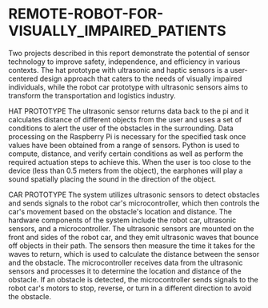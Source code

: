 # REMOTE-ROBOT-FOR-VISUALLY_IMPAIRED_PATIENTS
Two projects described in this report demonstrate the potential of sensor technology to improve safety, independence, and efficiency in various contexts. The hat prototype with ultrasonic and haptic sensors is a user-centered design approach that caters to the needs of visually impaired individuals, while the robot car prototype with ultrasonic sensors aims to transform the transportation and logistics industry.

HAT PROTOTYPE The ultrasonic sensor returns data back to the pi and it calculates distance of different objects from the user and uses a set of conditions to alert the user of the obstacles in the surrounding. Data processing on the Raspberry Pi is necessary for the specified task once values have been obtained from a range of sensors. Python is used to compute, distance, and verify certain conditions as well as perform the required actuation steps to achieve this. When the user is too close to the device (less than 0.5 meters from the object), the earphones will play a sound spatially placing the sound in the direction of the object.

CAR PROTOTYPE The system utilizes ultrasonic sensors to detect obstacles and sends signals to the robot car's microcontroller, which then controls the car's movement based on the obstacle's location and distance. The hardware components of the system include the robot car, ultrasonic sensors, and a microcontroller. The ultrasonic sensors are mounted on the front and sides of the robot car, and they emit ultrasonic waves that bounce off objects in their path. The sensors then measure the time it takes for the waves to return, which is used to calculate the distance between the sensor and the obstacle. The microcontroller receives data from the ultrasonic sensors and processes it to determine the location and distance of the obstacle. If an obstacle is detected, the microcontroller sends signals to the robot car's motors to stop, reverse, or turn in a different direction to avoid the obstacle.
